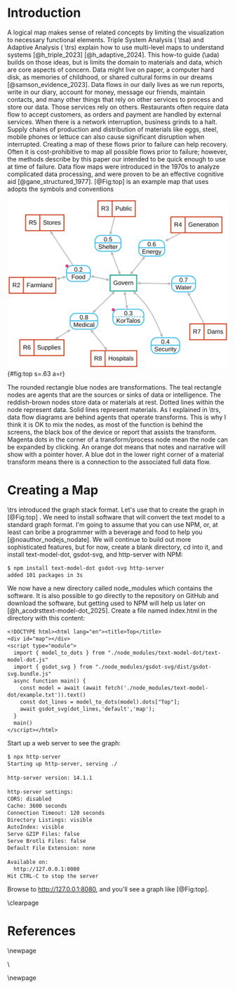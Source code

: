 # Introduction

A logical map makes sense of related concepts by limiting the visualization to necessary functional elements.  Triple System Analysis ( \tsa) and Adaptive Analysis ( \trs) explain how to use multi-level maps to understand systems [@h_triple_2023] [@h_adaptive_2024].  This how-to guide (\ada)  builds on those ideas, but is limits the domain to materials and data, which are core aspects of concern.  Data might live on paper, a computer hard disk, as memories of childhood, or shared cultural forms in our dreams [@samson_evidence_2023].  Data flows in our daily lives as we run reports, write in our diary, account for money, message our friends, maintain contacts, and many other things that rely on other services to process and store our data.  Those services rely on others.  Restaurants often require data flow to accept customers, as orders  and payment are handled by external services.  When there is a network interruption, business grinds to a halt.  Supply chains of production and distribution of materials like eggs, steel, mobile phones or lettuce can also cause significant disruption when interrupted.  Creating a map of these flows prior to failure can help recovery.  Often it is cost-prohibitive to map all possible flows prior to failure; however, the methods describe by this paper our intended to be quick enough to use at time of failure.  Data flow maps were introduced in the 1970s to analyze complicated data processing, and were proven to be an effective cognitive aid  [@gane_structured_1977].   [@Fig:top] is an example map that uses adopts the symbols and conventions

![Top](images/Top.svg){#fig:top s=.63 a=r}

The rounded rectangle blue nodes are transformations.  The teal rectangle nodes are agents that are the sources or sinks of data or intelligence.  The reddish-brown nodes store data or materials at rest.  Dotted lines within the node represent data.  Solid lines represent materials.  As I explained in \trs, data flow diagrams are behind agents that operate transforms.  This is why I think it is OK to mix the nodes, as most of the function is behind the screens, the black box of the device or report that assists the transform. Magenta dots in the corner of a transform/process node mean the node can be expanded by clicking.  An orange dot means that notes and narrative will show with a pointer hover.  A blue dot in the lower right corner of a material transform means there is a connection to the associated full data flow.

# Creating a Map

 \trs introduced the graph stack format.  Let's use that to create the graph in [@Fig:top] .  We need to install software that will convert the text model to a standard graph format.  I'm going to assume that you can use NPM, or, at least can bribe a programmer with a beverage and food to help you [@noauthor_nodejs_nodate].  We will continue to build out more sophisticated features, but for now, create a blank directory, cd into it, and install text-model-dot, gsdot-svg, and http-server with NPM:

``` {#lst:first_graph  .txt .numberLines}
$ npm install text-model-dot gsdot-svg http-server
added 101 packages in 3s
```
 We now have a new directory called node_modules which contains the software.    It is also possible to go directly to the repository on GitHub and download the software, but getting used to NPM will help us later on [@h_acodrsttext-model-dot_2025].  Create a file named index.html in the directory with this content:
 
``` {#lst:index .html .numberLines}
<!DOCTYPE html><html lang="en"><title>Top</title>
<div id="map"></div>
<script type="module">
  import { model_to_dots } from "./node_modules/text-model-dot/text-model-dot.js"
  import { gsdot_svg } from "./node_modules/gsdot-svg/dist/gsdot-svg.bundle.js"
  async function main() {
    const model = await (await fetch('./node_modules/text-model-dot/example.txt')).text()
    const dot_lines = model_to_dots(model).dots["Top"];
    await gsdot_svg(dot_lines,'default','map');
  }
  main()
</script></html>
```

Start up a web server to see the graph:

``` {#lst:list_software .text .numberLines}
$ npx http-server
Starting up http-server, serving ./

http-server version: 14.1.1

http-server settings: 
CORS: disabled
Cache: 3600 seconds
Connection Timeout: 120 seconds
Directory Listings: visible
AutoIndex: visible
Serve GZIP Files: false
Serve Brotli Files: false
Default File Extension: none

Available on:
  http://127.0.0.1:8080
Hit CTRL-C to stop the server

```
Browse to   http://127.0.0.1:8080, and you'll see a graph like [@Fig:top].

\clearpage

# References

<div id="refs"></div>

\newpage

\

\newpage